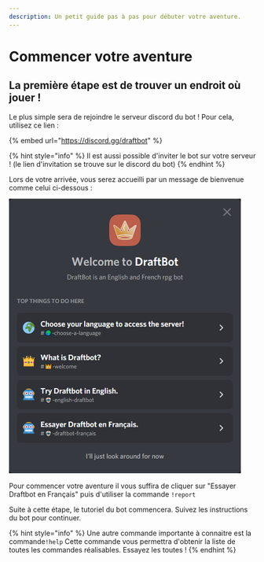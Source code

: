 ```yaml
---
description: Un petit guide pas à pas pour débuter votre aventure.
---
```


# Commencer votre aventure

## La première étape est de trouver un endroit où jouer !

Le plus simple sera de rejoindre le serveur discord du bot ! Pour cela, utilisez ce lien :

{% embed url="https://discord.gg/draftbot" %}

{% hint style="info" %}
Il est aussi possible d'inviter le bot sur votre serveur ! (le lien d'invitation se trouve sur le discord du bot)
{% endhint %}

Lors de votre arrivée, vous serez accueilli par un message de bienvenue comme celui ci-dessous :

![Le message de bienvenue que vous pouvez rencontrer](<../.gitbook/assets/image (1).png>)

Pour commencer votre aventure il vous suffira de cliquer sur "Essayer Draftbot en Français" puis d'utiliser la commande `!report`

Suite à cette étape, le tutoriel du bot commencera. Suivez les instructions du bot pour continuer.

{% hint style="info" %}
Une autre commande importante à connaitre est la commande`!help` Cette commande vous permettra d'obtenir la liste de toutes les commandes réalisables. Essayez les toutes !
{% endhint %}
